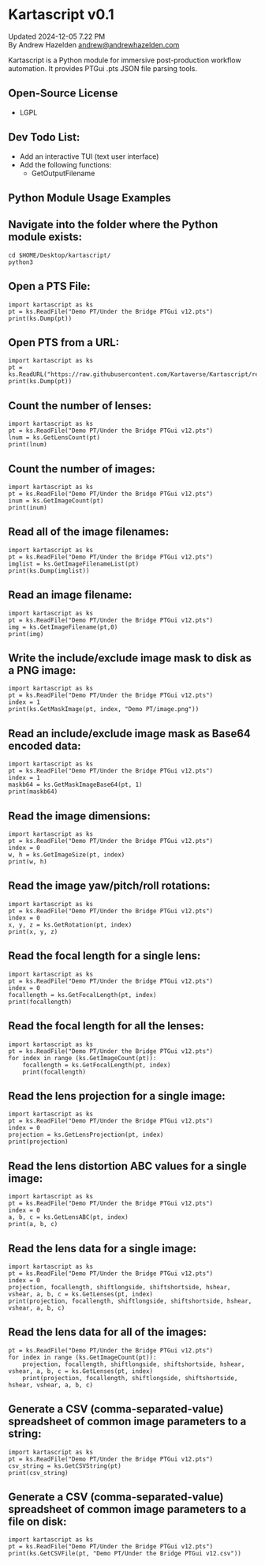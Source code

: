 # Kartascript v0.1 

Updated 2024-12-05 7.22 PM  
By Andrew Hazelden <andrew@andrewhazelden.com>  

Kartascript is a Python module for immersive post-production workflow automation. It provides PTGui .pts JSON file parsing tools.

## Open-Source License

- LGPL

## Dev Todo List:

- Add an interactive TUI (text user interface)
- Add the following functions:
	- GetOutputFilename

## Python Module Usage Examples

## Navigate into the folder where the Python module exists:

	cd $HOME/Desktop/kartascript/
	python3

## Open a PTS File:

	import kartascript as ks
	pt = ks.ReadFile("Demo PT/Under the Bridge PTGui v12.pts")
	print(ks.Dump(pt))

## Open PTS from a URL:

	import kartascript as ks
	pt = ks.ReadURL("https://raw.githubusercontent.com/Kartaverse/Kartascript/refs/heads/master/Demo%20PT/Samyang_8mm_v001.pts")
	print(ks.Dump(pt))

## Count the number of lenses:

	import kartascript as ks
	pt = ks.ReadFile("Demo PT/Under the Bridge PTGui v12.pts")
	lnum = ks.GetLensCount(pt)
	print(lnum)

## Count the number of images:

	import kartascript as ks
	pt = ks.ReadFile("Demo PT/Under the Bridge PTGui v12.pts")
	inum = ks.GetImageCount(pt)
	print(inum)

## Read all of the image filenames:

	import kartascript as ks
	pt = ks.ReadFile("Demo PT/Under the Bridge PTGui v12.pts")
	imglist = ks.GetImageFilenameList(pt)
	print(ks.Dump(imglist))

## Read an image filename:

	import kartascript as ks
	pt = ks.ReadFile("Demo PT/Under the Bridge PTGui v12.pts")
	img = ks.GetImageFilename(pt,0)
	print(img)

## Write the include/exclude image mask to disk as a PNG image:

	import kartascript as ks
	pt = ks.ReadFile("Demo PT/Under the Bridge PTGui v12.pts")
	index = 1
	print(ks.GetMaskImage(pt, index, "Demo PT/image.png"))

## Read an include/exclude image mask as Base64 encoded data:

	import kartascript as ks
	pt = ks.ReadFile("Demo PT/Under the Bridge PTGui v12.pts")
	index = 1
	maskb64 = ks.GetMaskImageBase64(pt, 1)
	print(maskb64)

## Read the image dimensions:

	import kartascript as ks
	pt = ks.ReadFile("Demo PT/Under the Bridge PTGui v12.pts")
	index = 0
	w, h = ks.GetImageSize(pt, index)
	print(w, h)

## Read the image yaw/pitch/roll rotations:

	import kartascript as ks
	pt = ks.ReadFile("Demo PT/Under the Bridge PTGui v12.pts")
	index = 0
	x, y, z = ks.GetRotation(pt, index)
	print(x, y, z)

## Read the focal length for a single lens:

	import kartascript as ks
	pt = ks.ReadFile("Demo PT/Under the Bridge PTGui v12.pts")
	index = 0
	focallength = ks.GetFocalLength(pt, index)
	print(focallength)

## Read the focal length for all the lenses:

	import kartascript as ks
	pt = ks.ReadFile("Demo PT/Under the Bridge PTGui v12.pts")
	for index in range (ks.GetImageCount(pt)):
		focallength = ks.GetFocalLength(pt, index)
		print(focallength)

## Read the lens projection for a single image:

	import kartascript as ks
	pt = ks.ReadFile("Demo PT/Under the Bridge PTGui v12.pts")
	index = 0
	projection = ks.GetLensProjection(pt, index)
	print(projection)

## Read the lens distortion ABC values for a single image:

	import kartascript as ks
	pt = ks.ReadFile("Demo PT/Under the Bridge PTGui v12.pts")
	index = 0
	a, b, c = ks.GetLensABC(pt, index)
	print(a, b, c)

## Read the lens data for a single image:

	import kartascript as ks
	pt = ks.ReadFile("Demo PT/Under the Bridge PTGui v12.pts")
	index = 0
	projection, focallength, shiftlongside, shiftshortside, hshear, vshear, a, b, c = ks.GetLenses(pt, index)
	print(projection, focallength, shiftlongside, shiftshortside, hshear, vshear, a, b, c)

## Read the lens data for all of the images:

	pt = ks.ReadFile("Demo PT/Under the Bridge PTGui v12.pts")
	for index in range (ks.GetImageCount(pt)):
		projection, focallength, shiftlongside, shiftshortside, hshear, vshear, a, b, c = ks.GetLenses(pt, index)
		print(projection, focallength, shiftlongside, shiftshortside, hshear, vshear, a, b, c)

## Generate a CSV (comma-separated-value) spreadsheet of common image parameters to a string:

	import kartascript as ks
	pt = ks.ReadFile("Demo PT/Under the Bridge PTGui v12.pts")
	csv_string = ks.GetCSVString(pt)
	print(csv_string)

## Generate a CSV (comma-separated-value) spreadsheet of common image parameters to a file on disk:

	import kartascript as ks
	pt = ks.ReadFile("Demo PT/Under the Bridge PTGui v12.pts")
	print(ks.GetCSVFile(pt, "Demo PT/Under the Bridge PTGui v12.csv"))
